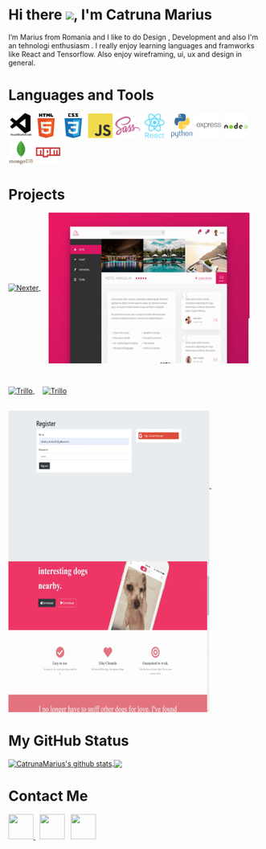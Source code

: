  # Hi there  <img src="https://raw.githubusercontent.com/MartinHeinz/MartinHeinz/master/wave.gif" width="30" />, I'm Catruna Marius 
  I’m Marius from Romania and I like to do Design , Development and also  I'm an tehnologi enthusiasm  . I really enjoy learning languages and framworks like React and Tensorflow. Also enjoy wireframing, ui, ux and design in general. 


# Languages and Tools  



<img height="50"  src="https://github.com/devicons/devicon/blob/master/icons/vscode/vscode-plain-wordmark.svg" /><img height="50" width="50" src="https://github.com/devicons/devicon/blob/master/icons/html5/html5-original-wordmark.svg" />
<img height="50" width="50" src="https://github.com/devicons/devicon/blob/master/icons/css3/css3-original-wordmark.svg" />
<img height="50" width="50" src="https://github.com/devicons/devicon/blob/master/icons/javascript/javascript-original.svg" />
<img height="50"  src="https://github.com/devicons/devicon/blob/master/icons/sass/sass-original.svg" />
<img height="50" width="50" src="https://github.com/devicons/devicon/blob/master/icons/react/react-original-wordmark.svg" />
<img height="50" width="50" src="https://github.com/devicons/devicon/blob/master/icons/python/python-original-wordmark.svg" />
<img height="50" width="50" src="https://github.com/devicons/devicon/blob/master/icons/express/express-original-wordmark.svg" />
<img height="50" width="50" src="https://github.com/devicons/devicon/blob/master/icons/nodejs/nodejs-original-wordmark.svg" />
<img height="50" width="50" src="https://github.com/devicons/devicon/blob/master/icons/mongodb/mongodb-original-wordmark.svg" />
<img height="50" width="50" src="https://github.com/devicons/devicon/blob/master/icons/npm/npm-original-wordmark.svg" />


# Projects

<a href="https://github.com/CatrunaMarius/Nexter" ><img align="center" alt="Nexter" height="300" width="400" src="https://github.com/CatrunaMarius/CatrunaMarius/blob/main/nexter.gif" />
</a>  &nbsp;  &nbsp;   <a href="https://github.com/CatrunaMarius/Trillo" >
<img align="center" alt="Trillo" height="300" width="400" src="https://github.com/CatrunaMarius/CatrunaMarius/blob/main/trillo.gif" />
</a>

<br>

<a href="https://github.com/CatrunaMarius/Natours"><img align="center" alt="Trillo" height="300" width="400" src="https://github.com/CatrunaMarius/CatrunaMarius/blob/main/natours.gif" />
</a> &nbsp; &nbsp; <a href="https://github.com/CatrunaMarius/e-shopping">
<img align="center" alt="Trillo" height="300" width="400" src="https://github.com/CatrunaMarius/CatrunaMarius/blob/main/e-Shopping.gif" />
</a>

<br>

<a href="https://github.com/CatrunaMarius/Secrets">
<img align="center" alt="Trillo" height="300" width="400" src="https://github.com/CatrunaMarius/CatrunaMarius/blob/main/Secrets.gif" />
</a> &nbsp; &nbsp; <a href="https://github.com/CatrunaMarius/TinDog">
<img align="center" alt="Trillo" height="300" width="400" src="https://github.com/CatrunaMarius/CatrunaMarius/blob/main/TinDog.gif" />
<a>

 
 

# My GitHub Status 
<a href="https://github.com/CatrunaMarius/github-readme-stats">
  <img align="center" src="https://github-readme-stats.anuraghazra1.vercel.app/api?username=CatrunaMarius&show_icons=true&include_all_commits=true&theme=material-palenight" alt="CatrunaMarius's github stats" />
  
</a>


<a href="https://github.com/CatrunaMarius/github-readme-stats">
  <!-- Change the `github-readme-stats.anuraghazra1.vercel.app` to `github-readme-stats.vercel.app`  -->
  <img align="center" height="196" src="https://github-readme-stats.anuraghazra1.vercel.app/api/top-langs/?username=CatrunaMarius&layout=compact&theme=material-palenight" />
</a>


# Contact Me
<a href="mailto:catruna.marius.robert@gmail.com"> <img height="50" width="50" src="https://cdn.worldvectorlogo.com/logos/official-gmail-icon-2020-.svg" /> </a> &nbsp;
[<img height="50" width="50" src="https://cdn.worldvectorlogo.com/logos/linkedin-icon-2.svg" />](https://www.linkedin.com/in/catruna-marius-robert-a7088ba7) &nbsp;
[<img height="50" width="50" src="https://cdn4.iconfinder.com/data/icons/logos-brands-5/24/codesandbox-4096.png" />](https://codesandbox.io/u/catruna.marius.robert)

<iconify-icon data-icon="simple-icons:codesandbox"></iconify-icon>
<!---
CatrunaMarius/CatrunaMarius is a ✨ special ✨ repository because its `README.md` (this file) appears on your GitHub profile.
You can click the Preview link to take a look at your changes.
--->
